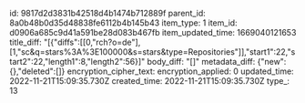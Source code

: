 id: 9817d2d3831b42518d4b1474b712889f
parent_id: 8a0b48b0d35d48838fe6112b4b145b43
item_type: 1
item_id: d0906a685c9d41a591be28d083b467fb
item_updated_time: 1669040121653
title_diff: "[{\"diffs\":[[0,\"rch?o=de\"],[1,\"sc&q=stars%3A%3E100000&s=stars&type=Repositories\"]],\"start1\":22,\"start2\":22,\"length1\":8,\"length2\":56}]"
body_diff: "[]"
metadata_diff: {"new":{},"deleted":[]}
encryption_cipher_text: 
encryption_applied: 0
updated_time: 2022-11-21T15:09:35.730Z
created_time: 2022-11-21T15:09:35.730Z
type_: 13